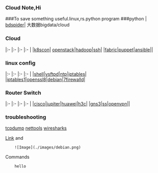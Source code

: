 
### Cloud Note,Hi

###To save something useful.linux,rs.python program 
###python
| [bdspider](bdspider.py)|
大数据bigdata/cloud
### Cloud 

|:-    |:-    |:-    |:-    |
|[k8scon](conjure-up.html)| [openstack](openstack.html)|[hadoop](hadoop.html)|[ssh](ssh.html)|
|[fabric](fabric.html)|[puppet](puppet.html)|[ansible](ansible.html)||

### linux config

|:-    |:-    |:-    |:-    |
|[shell](linux/shell.html)|[vsftpd](linux/yum.html)|[ntp](linux/ntp.html)|[iptables](linux/iptables.html)|
|[iptables1](linux/iptables1.html)|[openssl8](linux/opensslssh.html)|[debian](linux/debian1.html)|[7firewalld](linux/firewalld.html)|

### Router Switch

|:-    |:-    |:-    |:-    |
|[cisco](net/cisco1.html)|[jupiter](net/jupiter.html)|[huawei](net/huawei.html)|[h3c](net/h3c1.html)|
|[gns3](net/gns.html)|[ss](ss.html)|[openvpn](openvpn.html)||


### troubleshooting


[tcpdump](linux/tcpdump.html)
[nettools](linux/nettools.html)
[wiresharks](linux/wiresharks.html)


[Link](url) and 

```
    ![Image](./images/debian.png)
```

Commands

```
    hello

